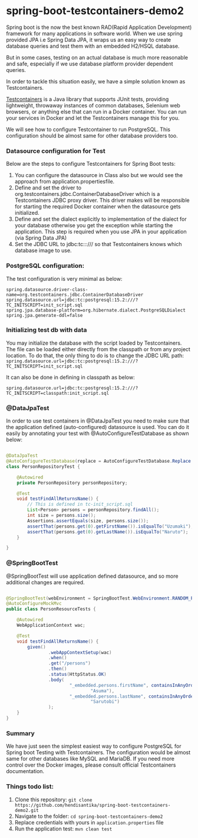 # spring-boot-testcontainers-demo2

Spring boot is the now the best known RAD(Rapid Application Development) framework for many applications in software
world. When we use spring provided JPA i.e Spring Data JPA, it wraps us an easy way to create database queries and test
them with an embedded H2/HSQL database.

But in some cases, testing on an actual database is much more reasonable and safe, especially if we use database
platform provider dependent queries.

In order to tackle this situation easily, we have a simple solution known as Testcontainers.

[Testcontainers](https://www.testcontainers.org/) is a Java library that supports JUnit tests, providing lightweight,
throwaway instances of common databases, Selenium web browsers, or anything else that can run in a Docker container. You
can run your services in Docker and let the Testcontainers manage this for you.

We will see how to configure Testcontainer to run PostgreSQL. This configuration should be almost same for other
database providers too.

### Datasource configuration for Test

Below are the steps to configure Testcontainers for Spring Boot tests:

1. You can configure the datasource in Class also but we would see the approach from application.propertiesfile.
2. Define and set the driver to org.testcontainers.jdbc.ContainerDatabaseDriver which is a Testcontainers JDBC proxy
   driver. This driver makes will be responsible for starting the required Docker container when the datasource gets
   initialized.
3. Define and set the dialect explicitly to implementation of the dialect for your database otherwise you get the
   exception while starting the application. This step is required when you use JPA in your application (via Spring Data
   JPA)
4. Set the JDBC URL to jdbc:tc:<database-image>:<version>:/// so that Testcontainers knows which database image to use.

### PostgreSQL configuration:

The test configuration is very minimal as below:

```shell
spring.datasource.driver-class-name=org.testcontainers.jdbc.ContainerDatabaseDriver
spring.datasource.url=jdbc:tc:postgresql:15.2:///?TC_INITSCRIPT=init_script.sql
spring.jpa.database-platform=org.hibernate.dialect.PostgreSQLDialect
spring.jpa.generate-ddl=false
```

### Initializing test db with data

You may initialize the database with the script loaded by Testcontainers. The file can be loaded either directly from
the classpath or from any project location. To do that, the only thing to do is to change the JDBC URL path:
`spring.datasource.url=jdbc:tc:postgresql:15.2:///?TC_INITSCRIPT=init_script.sql`

It can also be done in defining in classpath as below:

`spring.datasource.url=jdbc:tc:postgresql:15.2:///?TC_INITSCRIPT=classpath:init_script.sql`

### @DataJpaTest

In order to use test containers in @DataJpaTest you need to make sure that the application defined (auto-configured)
datasource is used. You can do it easily by annotating your test with @AutoConfigureTestDatabase as shown below:

```java

@DataJpaTest
@AutoConfigureTestDatabase(replace = AutoConfigureTestDatabase.Replace.NONE)
class PersonRepositoryTest {

    @Autowired
    private PersonRepository personRepository;

    @Test
    void testFindAllReturnsName() {
        // This is defined in tc-init_script.sql
        List<Person> persons = personRepository.findAll();
        int size = persons.size();
        Assertions.assertEquals(size, persons.size());
        assertThat(persons.get(0).getFirstName()).isEqualTo("Uzumaki");
        assertThat(persons.get(0).getLastName()).isEqualTo("Naruto");
    }

}
```

### @SpringBootTest

@SpringBootTest will use application defined datasource, and so more additional changes are required.

```java

@SpringBootTest(webEnvironment = SpringBootTest.WebEnvironment.RANDOM_PORT)
@AutoConfigureMockMvc
public class PersonResourceTests {

    @Autowired
    WebApplicationContext wac;

    @Test
    void testFindAllReturnsName() {
        given()
                .webAppContextSetup(wac)
                .when()
                .get("/persons")
                .then()
                .status(HttpStatus.OK)
                .body(
                        "_embedded.persons.firstName", containsInAnyOrder("Uzumaki", "Haruno", "Uchiha", "Hatake",
                                "Asuma"),
                        "_embedded.persons.lastName", containsInAnyOrder("Naruto", "Sakura", "Sasuke", "Kakashi",
                                "Sarutobi")
                );
    }
}
```

### Summary

We have just seen the simplest easiest way to configure PostgreSQL for Spring boot Testing with Testcontainers. The
configuration would be almost same for other databases like MySQL and MariaDB. If you need more control over the Docker
images, please consult official Testcontainers documentation.

### Things todo list:

1. Clone this repository: `git clone https://github.com/hendisantika/spring-boot-testcontainers-demo2.git`
2. Navigate to the folder: `cd spring-boot-testcontainers-demo2`
3. Replace credentials with yours in `application.properties` file
4. Run the application test: `mvn clean test`
